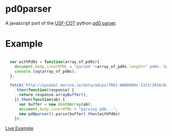 # pd0parser
A javascript port of the [USF-COT](https://github.com/USF-COT) python [pd0 parser](https://github.com/USF-COT/trdi_adcp_readers/blob/master/trdi_adcp_readers/pd0/pd0_parser.py).

# Example
```javascript

  var withPd0s = function(array_of_pd0s){
    document.body.innerHTML = "parsed "+array_of_pd0s.length+" pd0s. See console for details.";
    console.log(array_of_pd0s);
  };

  fetch('http://spiddal.marine.ie/data/adcps/TRDI-WHB600Hz-1323/2016/04/02/TRDI-WHB600Hz-1323_20160402.pd0')
    .then(function(response) {
      return response.arrayBuffer();
    }).then(function(ab) {
      var buffer = new Uint8Array(ab);
      document.body.innerHTML = "parsing pd0...";
      new pd0parser().parse(buffer).then(withPd0s)
    });
```

[Live Example](https://IrishMarineInstiute.github.io/pd0-parser/)
